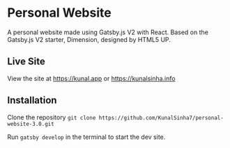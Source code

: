 # Personal Website

A personal website made using Gatsby.js V2 with React. Based on the Gatsby.js V2 starter, Dimension, designed by HTML5 UP. 

## Live Site

View the site at https://kunal.app or https://kunalsinha.info

## Installation

Clone the repository `git clone https://github.com/KunalSinha7/personal-website-3.0.git`

Run `gatsby develop` in the terminal to start the dev site.
